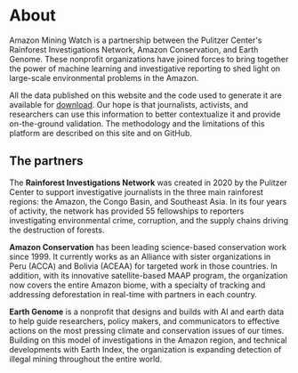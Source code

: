 # About

Amazon Mining Watch is a partnership between the Pulitzer Center's Rainforest Investigations Network, Amazon Conservation, and Earth Genome. These nonprofit organizations have joined forces to bring together the power of machine learning and investigative reporting to shed light on large-scale environmental problems in the Amazon.

All the data published on this website and the code used to generate it are available for [download](https://github.com/earthrise-media/mining-detector). Our hope is that journalists, activists, and researchers can use this information to better contextualize it and provide on-the-ground validation. The methodology and the limitations of this platform are described on this site and on GitHub.

## The partners

The **Rainforest Investigations Network** was created in 2020 by the Pulitzer Center to support investigative journalists in the three main rainforest regions: the Amazon, the Congo Basin, and Southeast Asia. In its four years of activity, the network has provided 55 fellowships to reporters investigating environmental crime, corruption, and the supply chains driving the destruction of forests.

**Amazon Conservation** has been leading science-based conservation work since 1999. It currently works as an Alliance with sister organizations in Peru (ACCA) and Bolivia (ACEAA) for targeted work in those countries. In addition, with its innovative satellite-based MAAP program, the organization now covers the entire Amazon biome, with a specialty of tracking and addressing deforestation in real-time with partners in each country.

**Earth Genome** is a nonprofit that designs and builds with AI and earth data to help guide researchers, policy makers, and communicators to effective actions on the most pressing climate and conservation issues of our times. Building on this model of investigations in the Amazon region, and technical developments with Earth Index, the organization is expanding detection of illegal mining throughout the entire world.

